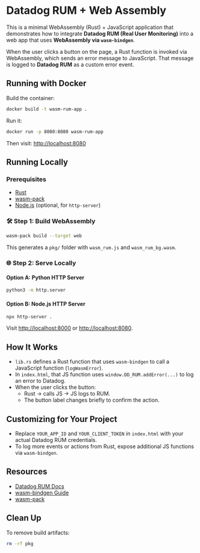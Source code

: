 # Datadog RUM + Web Assembly

This is a minimal WebAssembly (Rust) + JavaScript application that demonstrates how to integrate **Datadog RUM (Real User Monitoring)** into a web app that uses **WebAssembly via `wasm-bindgen`**.

When the user clicks a button on the page, a Rust function is invoked via WebAssembly, which sends an error message to JavaScript. That message is logged to **Datadog RUM** as a custom error event.

## Running with Docker

Build the container:

```bash
docker build -t wasm-rum-app .
```

Run it:

```bash
docker run -p 8080:8080 wasm-rum-app
```

Then visit: [http://localhost:8080](http://localhost:8080)

## Running Locally

### Prerequisites

- [Rust](https://www.rust-lang.org/tools/install)
- [wasm-pack](https://rustwasm.github.io/wasm-pack/installer/)
- [Node.js](https://nodejs.org/) (optional, for `http-server`)

### 🛠️ Step 1: Build WebAssembly

```bash
wasm-pack build --target web
```

This generates a `pkg/` folder with `wasm_rum.js` and `wasm_rum_bg.wasm`.

### 🌐 Step 2: Serve Locally

#### Option A: Python HTTP Server

```bash
python3 -m http.server
```

#### Option B: Node.js HTTP Server

```bash
npx http-server .
```

Visit [http://localhost:8000](http://localhost:8000) or [http://localhost:8080](http://localhost:8080).

## How It Works

- `lib.rs` defines a Rust function that uses `wasm-bindgen` to call a JavaScript function (`logWasmError`).
- In `index.html`, that JS function uses `window.DD_RUM.addError(...)` to log an error to Datadog.
- When the user clicks the button:
  - Rust → calls JS → JS logs to RUM.
  - The button label changes briefly to confirm the action.

## Customizing for Your Project

- Replace `YOUR_APP_ID` and `YOUR_CLIENT_TOKEN` in `index.html` with your actual Datadog RUM credentials.
- To log more events or actions from Rust, expose additional JS functions via `wasm-bindgen`.

## Resources

- [Datadog RUM Docs](https://docs.datadoghq.com/real_user_monitoring/)
- [wasm-bindgen Guide](https://rustwasm.github.io/docs/wasm-bindgen/)
- [wasm-pack](https://rustwasm.github.io/wasm-pack/)

## Clean Up

To remove build artifacts:

```bash
rm -rf pkg
```

